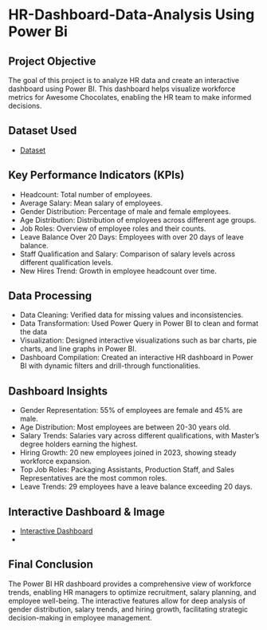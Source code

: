 # HR-Dashboard-Data-Analysis Using Power Bi
## Project Objective
The goal of this project is to analyze HR data and create an interactive dashboard using Power BI. This dashboard helps visualize workforce metrics for Awesome Chocolates, enabling the HR team to make informed decisions.

## Dataset Used
- <a href="https://github.com/Akshay-Rana13/HR-Dashboard-Data-Analysis/blob/main/hr-data.xlsx">Dataset</a>

## Key Performance Indicators (KPIs)
- Headcount: Total number of employees.
- Average Salary: Mean salary of employees.
- Gender Distribution: Percentage of male and female employees.
- Age Distribution: Distribution of employees across different age groups.
- Job Roles: Overview of employee roles and their counts.
- Leave Balance Over 20 Days: Employees with over 20 days of leave balance.
- Staff Qualification and Salary: Comparison of salary levels across different qualification levels.
- New Hires Trend: Growth in employee headcount over time.

## Data Processing
- Data Cleaning: Verified data for missing values and inconsistencies.
- Data Transformation: Used Power Query in Power BI to clean and format the data
- Visualization: Designed interactive visualizations such as bar charts, pie charts, and line graphs in Power BI.
- Dashboard Compilation: Created an interactive HR dashboard in Power BI with dynamic filters and drill-through functionalities.

## Dashboard Insights
- Gender Representation: 55% of employees are female and 45% are male.
- Age Distribution: Most employees are between 20-30 years old.
- Salary Trends: Salaries vary across different qualifications, with Master’s degree holders earning the highest.
- Hiring Growth: 20 new employees joined in 2023, showing steady workforce expansion.
- Top Job Roles: Packaging Assistants, Production Staff, and Sales Representatives are the most common roles.
- Leave Trends: 29 employees have a leave balance exceeding 20 days.
  
## Interactive Dashboard & Image
- <a href="https://github.com/Akshay-Rana13/HR-Dashboard-Data-Analysis/blob/main/HR%20Dashboard.pbix">Interactive Dashboard</a>
- <a href="https://github.com/Akshay-Rana13/HR-Dashboard-Data-Analysis/blob/main/HR%20Dashboard%20Image.png"></a>

## Final Conclusion
The Power BI HR dashboard provides a comprehensive view of workforce trends, enabling HR managers to optimize recruitment, salary planning, and employee well-being. The interactive features allow for deep analysis of gender distribution, salary trends, and hiring growth, facilitating strategic decision-making in employee management.


